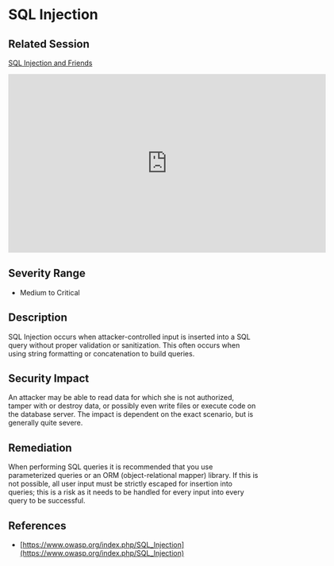 SQL Injection
=============

Related Session
---------------

[SQL Injection and Friends](../sessions/sqli.md)

<iframe id="ytplayer" type="text/html" width="640" height="360" src="https://www.youtube-nocookie.com/embed/bIB3Hi6KeZU?rel=0&autoplay=0&origin=https://hacker101.com" frameborder="0"></iframe>

Severity Range
--------------

- Medium to Critical

Description
-----------

SQL Injection occurs when attacker-controlled input is inserted into a SQL query without proper validation or sanitization.  This often occurs when using string formatting or concatenation to build queries.

Security Impact
---------------

An attacker may be able to read data for which she is not authorized, tamper with or destroy data, or possibly even write files or execute code on the database server.  The impact is dependent on the exact scenario, but is generally quite severe.

Remediation
-----------

When performing SQL queries it is recommended that you use parameterized queries or an ORM (object-relational mapper) library.  If this is not possible, all user input must be strictly escaped for insertion into queries; this is a risk as it needs to be handled for every input into every query to be successful.

References
----------

- [https://www.owasp.org/index.php/SQL_Injection](https://www.owasp.org/index.php/SQL_Injection)
